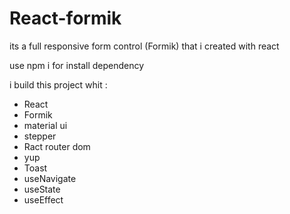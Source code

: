 # React-formik

its a full responsive form control (Formik) that i created with react

use npm i for install dependency

i build this project whit :
- React
- Formik
- material ui
- stepper
- Ract router dom
- yup
- Toast
- useNavigate
- useState
- useEffect
